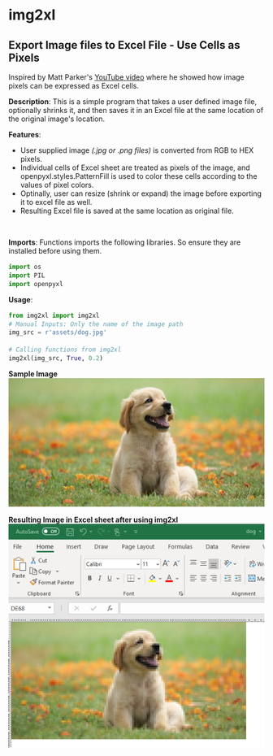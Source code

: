 # img2xl
## Export Image files to Excel File - Use Cells as Pixels

Inspired by Matt Parker's [YouTube video](https://www.youtube.com/watch?v=UBX2QQHlQ_I) where he showed how image pixels can be expressed as Excel cells.



**Description**: This is a simple program that takes a user defined image file, optionally shrinks it, and then saves it in an Excel file at the same location of the original image's location. <br>

**Features**: <br>
- User supplied image _(.jpg or .png files)_ is converted from RGB to HEX pixels.<br>
- Individual cells of Excel sheet are treated as pixels of the image, and openpyxl.styles.PatternFill is used to color these cells according to the values of pixel colors.<br>
- Optinally, user can resize (shrink or expand) the image before exporting it to excel file as well.<br>
- Resulting Excel file is saved at the same location as original file.<br>
<br>

**Imports**: Functions imports the following libraries. So ensure they are installed before using them.
```Python
import os
import PIL
import openpyxl
```

**Usage**: 
```Python
from img2xl import img2xl
# Manual Inputs: Only the name of the image path
img_src = r'assets/dog.jpg'

# Calling functions from img2xl
img2xl(img_src, True, 0.2)
```

**Sample Image**<br>
![Sample Image](assets/dog.jpg)

**Resulting Image in Excel sheet after using img2xl**<br>
![Results of img2xl](screenshots/dog_after_img2xl.png)
